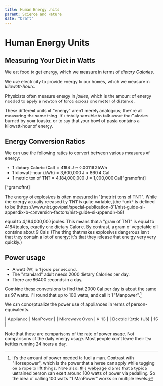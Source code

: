 ```yaml
---
title: Human Energy Units
parent: Science and Nature
date: "Draft"
---
```


# Human Energy Units

## Measuring Your Diet in Watts

We eat food to get energy, which we measure in terms of *dietary Calories*.

We use electricity to provide energy to our homes, which we measure in *kilowatt-hours*.

Physicists often measure energy in *joules*, which is the amount of energy needed to apply a newton of force across one meter of distance.

These different units  of "energy" aren't merely analogous; they're all measuring the same thing. 
It's totally sensible to talk about the Calories burned by your toaster, or
to say that your bowl of pasta contains a kilowatt-hour of energy.



## Energy Conversion Ratios

We can use the following ratios to convert between various measures of energy:

- 1 dietary Calorie (Cal) = 4184 J ≈ 0.001162 kWh 
- 1 kilowatt-hour (kWh) = 3,600,000 J ≈ 860.4 Cal
- 1 metric ton of TNT = 4,184,000,000 J = 1,000,000 Cal[^gramoftnt]

[^gramoftnt]

<!--- 1 joule (J) = -->The energy of explosives is often measured in "(metric) tons of TNT". While the energy actually released by TNT is quite variable, [the *unit* is defined to be](https://www.nist.gov/pml/special-publication-811/nist-guide-si-appendix-b-conversion-factors/nist-guide-si-appendix-b8)
equal to 4,184,000,000 joules. This means that a "gram of TNT" is equal to 4184 joules, exactly one dietary Calorie. By contrast, a gram of vegetable oil contains about 9 Cals. (The thing that makes explosives dangerous isn't that they contain a lot of energy; it's that they release that energy very very quickly.)


## Power usage

- A watt (W) is 1 joule per second. 
- The "standard" adult needs 2000 dietary Calories per day.
- There are 86400 seconds in a day.

Combine these conversions to find that 2000 Cal per day is about the same as 97 watts. 
I'll round that up to 100 watts, and call it 1 "Manpower".[^horsepowercomparison]

[^horsepowercomparison]: It's the amount of power needed to fuel a man. Contrast with "Horsepower", which is the power that a horse can apply while tugging on a rope to lift things. Note also: [this webpage](https://www.pedalpc.com/blog/how-much-electricity-can-human-generate/) claims that a typical untrained person can exert around 100 watts of power via pedalling. So the idea of calling 100 watts "1 ManPower" works on multiple levels.

We can conceptualize the power use of appliances in terms of person-equivalents.

<!--
https://en.wikipedia.org/wiki/Human_power
https://hypertextbook.com/facts/2003/WeiLiangMok.shtml
-->

| Appliance | ManPower |
| Microwave Oven | 6-13 |
| Electric Kettle (US) | 15 | 


Note that these are comparisons of the rate of power usage. Not comparisons of the daily energy usage.
Most people don't leave their tea kettles running 24 hours a day.




